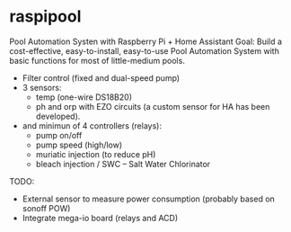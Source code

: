 # raspipool
Pool Automation Systen with Raspberry Pi + Home Assistant
Goal:
Build a cost-effective, easy-to-install, easy-to-use Pool Automation System with basic functions for most of little-medium pools.

- Filter control (fixed and dual-speed pump)
- 3 sensors:
  - temp (one-wire DS18B20)
  - ph and orp with EZO circuits (a custom sensor for HA has been developed).
- and minimun of 4 controllers (relays):
  - pump on/off
  - pump speed (high/low)
  - muriatic injection (to reduce pH)
  - bleach injection / SWC – Salt Water Chlorinator
 
 TODO:
 - External sensor to measure power consumption (probably based on sonoff POW)
 - Integrate mega-io board (relays and ACD)
